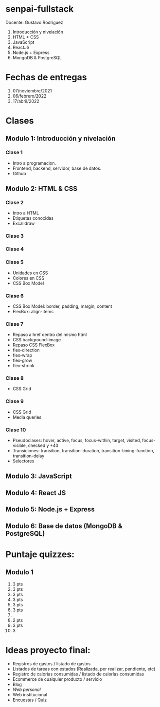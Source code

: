 # senpai-fullstack

Docente: Gustavo Rodriguez

1. Introducción y nivelación
2. HTML + CSS
3. JavaScript
4. ReactJS
5. Node.js + Express
6. MongoDB & PostgreSQL

# Fechas de entregas
1.  07/noviembre/2021
2.  06/febrero/2022
3.  17/abril/2022

# Clases

## Modulo 1: Introducción y nivelación
### Clase 1

- Intro a programacion.
- Frontend, backend, servidor, base de datos.
- Github

## Modulo 2: HTML & CSS
### Clase 2

- Intro a HTML
- Etiquetas conocidas
- Excalidraw

### Clase 3

### Clase 4

### Clase 5
- Unidades en CSS
- Colores en CSS
- CSS Box Model

### Clase 6
- CSS Box Model: border, padding, margin, content
- FlexBox: align-items

### Clase 7
- Repaso a href dentro del mismo html
- CSS background-image
- Repaso CSS FlexBox
- flex-direction
- flex-wrap
- flex-grow
- flex-shrink

### Clase 8
- CSS Grid


### Clase 9
- CSS Grid
- Media queries

### Clase 10
- Pseudoclases: hover, active, focus, focus-within, target, visited, focus-visible, checked y +40
- Transiciones: transition, transition-duration, transition-timing-function, transition-delay
- Selectores

## Modulo 3: JavaScript

## Modulo 4: React JS

## Modulo 5: Node.js + Express

## Modulo 6: Base de datos (MongoDB & PostgreSQL)



# Puntaje quizzes:
## Modulo 1
1. 3 pts
2. 3 pts
3. 3 pts
4. 3 pts
5. 3 pts
6. 3 pts
7. 
8. 2 pts
9. 3 pts
10. 3

# Ideas proyecto final:
- Registros de gastos / listado de gastos
- Listados de tareas con estados (Realizada, por realizar, pendiente, etc)
- Registro de calorías consumidas / listado de calorías consumidas
- Ecommerce de cualquier producto / servicio
- Blog
- *Web personal*
- Web institucional
- Encuestas / Quiz
